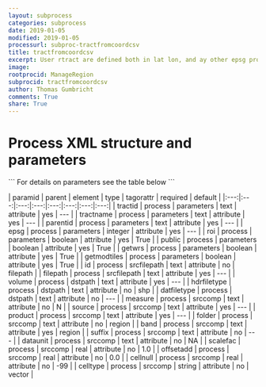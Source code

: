 ```yaml
---
layout: subprocess
categories: subprocess
date: 2019-01-05
modified: 2019-01-05
processurl: subproc-tractfromcoordcsv
title: tractfromcoordcsv
excerpt: User rtract are defined both in lat lon, and ay other epsg projection given by user
image: 
rootprocid: ManageRegion
subprocid: tractfromcoordcsv
author: Thomas Gumbricht
comments: True
share: True
---
```


<h1 class='foot-description'>Process XML structure and parameters</h1>
```
For details on parameters see the table below
<?xml version="1.0" ?>
<process>
  <!--Generated from python-->
  <userproj plotid="yourplotid" projectid="yourprojectid" siteid="yoursiteid" system="systemid" tractid="yourtractid" userid="youruserid"/>
  <period endday="DD" endmonth="MM" endyear="YYYY" seasonendday="DD" seasonendmonth="MM" seasonstartday="DD" seasonstartmonth="MM" startday="DD" startmonth="MM" startyear="YYYY" timestep="timestep"/>
  <parameters epsg="xyz" getmodtiles="True/False" getwrs="True/False" parentid="txtstring" public="True/False" roi="True/False" tractid="txtstring" tractname="txtstring"/>
  <srcfilepath filepath="txtstring" id="txtstring"/>
  <dstpath datfiletype="txtstring" hdrfiletype="txtstring" volume="txtstring"/>
  <srccomp band="txtstring" cellnull="xyz.abc" celltype="txtstring" dataunit="txtstring" folder="txtstring" measure="txtstring" offsetadd="xyz.abc" product="txtstring" scalefac="xyz.abc" source="txtstring" suffix="txtstring"/>
</process>
```

| paramid | parent | element | type | tagorattr | required | default |
|:---:|:---:|:---:|:---:|:---:|:---:|:---:|:---:|
| tractid | process | parameters | text | attribute | yes | --- |
| tractname | process | parameters | text | attribute | yes | --- |
| parentid | process | parameters | text | attribute | yes | --- |
| epsg | process | parameters | integer | attribute | yes | --- |
| roi | process | parameters | boolean | attribute | yes | True |
| public | process | parameters | boolean | attribute | yes | True |
| getwrs | process | parameters | boolean | attribute | yes | True |
| getmodtiles | process | parameters | boolean | attribute | yes | True |
| id | process | srcfilepath | text | attribute | no | filepath |
| filepath | process | srcfilepath | text | attribute | yes | --- |
| volume | process | dstpath | text | attribute | yes | --- |
| hdrfiletype | process | dstpath | text | attribute | no | shp |
| datfiletype | process | dstpath | text | attribute | no | --- |
| measure | process | srccomp | text | attribute | no | N |
| source | process | srccomp | text | attribute | yes | --- |
| product | process | srccomp | text | attribute | yes | --- |
| folder | process | srccomp | text | attribute | no | region |
| band | process | srccomp | text | attribute | yes | region |
| suffix | process | srccomp | text | attribute | no | --- |
| dataunit | process | srccomp | text | attribute | no | NA |
| scalefac | process | srccomp | real | attribute | no | 1.0 |
| offsetadd | process | srccomp | real | attribute | no | 0.0 |
| cellnull | process | srccomp | real | attribute | no | -99 |
| celltype | process | srccomp | string | attribute | no | vector |
